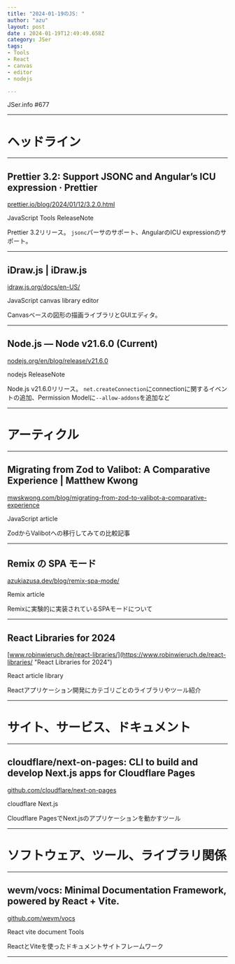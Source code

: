 ```yaml
---
title: "2024-01-19のJS: "
author: "azu"
layout: post
date : 2024-01-19T12:49:49.658Z
category: JSer
tags:
- Tools
- React
- canvas
- editor
- nodejs

---
```


JSer.info #677

----

<h1 class="site-genre">ヘッドライン</h1>

----

## Prettier 3.2: Support JSONC and Angular’s ICU expression · Prettier
[prettier.io/blog/2024/01/12/3.2.0.html](https://prettier.io/blog/2024/01/12/3.2.0.html "Prettier 3.2: Support JSONC and Angular’s ICU expression · Prettier")
<p class="jser-tags jser-tag-icon"><span class="jser-tag">JavaScript</span> <span class="jser-tag">Tools</span> <span class="jser-tag">ReleaseNote</span></p>

Prettier 3.2リリース。
`jsonc`パーサのサポート、AngularのICU expressionのサポート。


----

## iDraw.js | iDraw.js
[idraw.js.org/docs/en-US/](https://idraw.js.org/docs/en-US/ "iDraw.js | iDraw.js")
<p class="jser-tags jser-tag-icon"><span class="jser-tag">JavaScript</span> <span class="jser-tag">canvas</span> <span class="jser-tag">library</span> <span class="jser-tag">editor</span></p>

Canvasベースの図形の描画ライブラリとGUIエディタ。


----

## Node.js — Node v21.6.0 (Current)
[nodejs.org/en/blog/release/v21.6.0](https://nodejs.org/en/blog/release/v21.6.0 "Node.js — Node v21.6.0 (Current)")
<p class="jser-tags jser-tag-icon"><span class="jser-tag">nodejs</span> <span class="jser-tag">ReleaseNote</span></p>

Node.js v21.6.0リリース。
`net.createConnection`にconnectionに関するイベントの追加、Permission Modelに`--allow-addons`を追加など


----
<h1 class="site-genre">アーティクル</h1>

----

## Migrating from Zod to Valibot: A Comparative Experience | Matthew Kwong
[mwskwong.com/blog/migrating-from-zod-to-valibot-a-comparative-experience](https://mwskwong.com/blog/migrating-from-zod-to-valibot-a-comparative-experience "Migrating from Zod to Valibot: A Comparative Experience | Matthew Kwong")
<p class="jser-tags jser-tag-icon"><span class="jser-tag">JavaScript</span> <span class="jser-tag">article</span></p>

ZodからValibotへの移行してみての比較記事


----

## Remix の SPA モード
[azukiazusa.dev/blog/remix-spa-mode/](https://azukiazusa.dev/blog/remix-spa-mode/ "Remix の SPA モード")
<p class="jser-tags jser-tag-icon"><span class="jser-tag">Remix</span> <span class="jser-tag">article</span></p>

Remixに実験的に実装されているSPAモードについて


----

## React Libraries for 2024
[www.robinwieruch.de/react-libraries/](https://www.robinwieruch.de/react-libraries/ "React Libraries for 2024")
<p class="jser-tags jser-tag-icon"><span class="jser-tag">React</span> <span class="jser-tag">article</span> <span class="jser-tag">library</span></p>

Reactアプリケーション開発にカテゴリごとのライブラリやツール紹介


----
<h1 class="site-genre">サイト、サービス、ドキュメント</h1>

----

## cloudflare/next-on-pages: CLI to build and develop Next.js apps for Cloudflare Pages
[github.com/cloudflare/next-on-pages](https://github.com/cloudflare/next-on-pages "cloudflare/next-on-pages: CLI to build and develop Next.js apps for Cloudflare Pages")
<p class="jser-tags jser-tag-icon"><span class="jser-tag">cloudflare</span> <span class="jser-tag">Next.js</span></p>

Cloudflare PagesでNext.jsのアプリケーションを動かすツール


----
<h1 class="site-genre">ソフトウェア、ツール、ライブラリ関係</h1>

----

## wevm/vocs: Minimal Documentation Framework, powered by React + Vite.
[github.com/wevm/vocs](https://github.com/wevm/vocs "wevm/vocs: Minimal Documentation Framework, powered by React + Vite.")
<p class="jser-tags jser-tag-icon"><span class="jser-tag">React</span> <span class="jser-tag">vite</span> <span class="jser-tag">document</span> <span class="jser-tag">Tools</span></p>

ReactとViteを使ったドキュメントサイトフレームワーク


----
